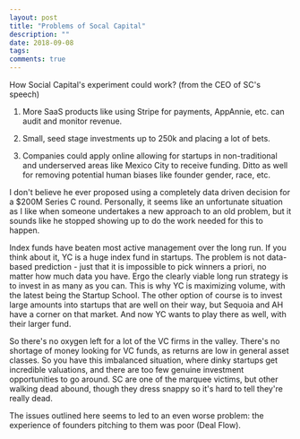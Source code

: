 ```yaml
---
layout: post
title: "Problems of Socal Capital"
description: ""
date: 2018-09-08
tags: 
comments: true
---
```


How Social Capital's experiment could work? (from the CEO of SC's speech) 

1. More SaaS products like using Stripe for payments, AppAnnie, etc. can audit and monitor revenue.

2. Small, seed stage investments up to 250k and placing a lot of bets.

3. Companies could apply online allowing for startups in non-traditional and underserved areas like Mexico City to receive funding. Ditto as well for removing potential human biases like founder gender, race, etc.

I don't believe he ever proposed using a completely data driven decision for a $200M Series C round. Personally, it seems like an unfortunate situation as I like when someone undertakes a new approach to an old problem, but it sounds like he stopped showing up to do the work needed for this to happen.


Index funds have beaten most active management over the long run. If you think about it, YC is a huge index fund in startups. The problem is not data-based prediction - just that it is impossible to pick winners a priori, no matter how much data you have. Ergo the clearly viable long run strategy is to invest in as many as you can. This is why YC is maximizing volume, with the latest being the Startup School.
The other option of course is to invest large amounts into startups that are well on their way, but Sequoia and AH have a corner on that market. And now YC wants to play there as well, with their larger fund.

So there's no oxygen left for a lot of the VC firms in the valley. There's no shortage of money looking for VC funds, as returns are low in general asset classes. So you have this imbalanced situation, where dinky startups get incredible valuations, and there are too few genuine investment opportunities to go around. SC are one of the marquee victims, but other walking dead abound, though they dress snappy so it's hard to tell they're really dead.

The issues outlined here seems to led to an even worse problem: the experience of founders pitching to them was poor (Deal Flow).
